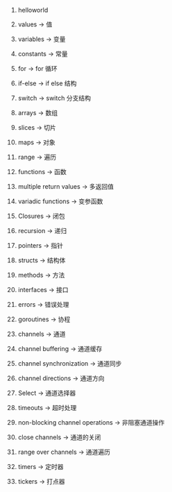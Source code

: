 1. helloworld
2. values -> 值
3. variables -> 变量
4. constants -> 常量

5. for -> for 循环
6. if-else -> if else 结构
7. switch -> switch 分支结构

8. arrays -> 数组
9. slices -> 切片
10. maps -> 对象
11. range -> 遍历

12. functions -> 函数
13. multiple return values -> 多返回值
14. variadic functions -> 变参函数
15. Closures -> 闭包
16. recursion -> 递归

17. pointers -> 指针
18. structs -> 结构体
19. methods -> 方法
20. interfaces -> 接口

21. errors -> 错误处理

22. goroutines -> 协程
23. channels -> 通道
24. channel buffering -> 通道缓存
25. channel synchronization -> 通道同步
26. channel directions -> 通道方向
27. Select -> 通道选择器
28. timeouts -> 超时处理
29. non-blocking channel operations -> 非阻塞通道操作
30. close channels -> 通道的关闭
31. range over channels -> 通道遍历

32. timers -> 定时器
33. tickers ->  打点器
